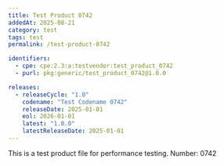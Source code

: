 ```yaml
---
title: Test Product 0742
addedAt: 2025-08-21
category: test
tags: test
permalink: /test-product-0742

identifiers:
  - cpe: cpe:2.3:a:testvendor:test_product_0742
  - purl: pkg:generic/test_product_0742@1.0.0

releases:
  - releaseCycle: "1.0"
    codename: "Test Codename 0742"
    releaseDate: 2025-01-01
    eol: 2026-01-01
    latest: "1.0.0"
    latestReleaseDate: 2025-01-01
---
```


This is a test product file for performance testing. Number: 0742
